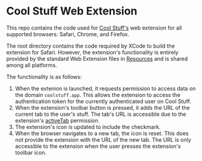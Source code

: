 # Cool Stuff Web Extension
This repo contains the code used for [Cool Stuff's](https://coolstuff.app) web extension for all supported browsers: Safari, Chrome, and Firefox.

The root directory contains the code required by XCode to build the extension for Safari. However, the extension's functionality is entirely provided by the standard Web Extension files in [Resources](https://github.com/fun-on-the-internet/cool-stuff-web-extension/tree/main/cool-stuff-web-extension%20Extension/Resources) and is shared among all platforms.

The functionality is as follows:
1. When the extenion is launched, it requests permission to access data on the domain `coolstuff.app`. This allows the extension to access the authentication token for the currently authenticated user on Cool Stuff.
2. When the extension's toolbar button is pressed, it adds the URL of the current tab to the user's stuff. The tab's URL is accessible due to the extension's [activeTab](https://developer.mozilla.org/en-US/docs/Mozilla/Add-ons/WebExtensions/manifest.json/permissions#activetab_permission) permission.
3. The extension's icon is updated to include the checkmark.
4. When the browser navigates to a new tab, the icon is reset. This does not provide the extension with the URL of the new tab. The URL is only accessible to the extension when the user presses the extension's toolbar icon.
